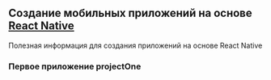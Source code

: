 ## Создание мобильных приложений на основе [React Native]
Полезная информация для создания приложений на основе React Native

### Первое приложение projectOne

[React Native]: https://facebook.github.io/react-native/
